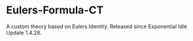 # Eulers-Formula-CT

A custom theory based on Eulers Identity. Released since Exponential Idle Update 1.4.28.
